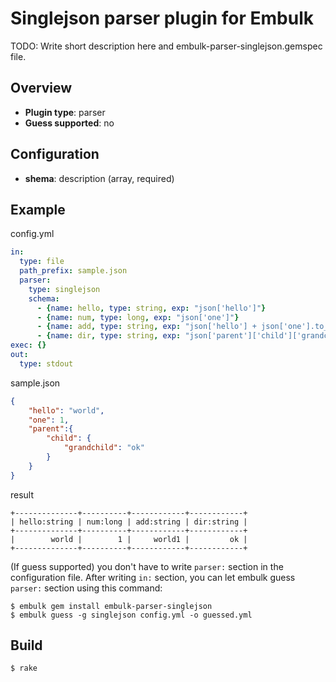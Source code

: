 # Singlejson parser plugin for Embulk

TODO: Write short description here and embulk-parser-singlejson.gemspec file.

## Overview

* **Plugin type**: parser
* **Guess supported**: no

## Configuration

- **shema**: description (array, required)

## Example

config.yml
```yaml
in:
  type: file
  path_prefix: sample.json
  parser:
    type: singlejson
    schema:
      - {name: hello, type: string, exp: "json['hello']"}
      - {name: num, type: long, exp: "json['one']"}
      - {name: add, type: string, exp: "json['hello'] + json['one'].to_s"}
      - {name: dir, type: string, exp: "json['parent']['child']['grandchild']"}
exec: {}
out:
  type: stdout
```

sample.json
```json
{
    "hello": "world",
    "one": 1,
    "parent":{
        "child": {
            "grandchild": "ok"
        }
    }
}
```

result
```
+--------------+----------+------------+------------+
| hello:string | num:long | add:string | dir:string |
+--------------+----------+------------+------------+
|        world |        1 |     world1 |         ok |
+--------------+----------+------------+------------+
```

(If guess supported) you don't have to write `parser:` section in the configuration file. After writing `in:` section, you can let embulk guess `parser:` section using this command:

```
$ embulk gem install embulk-parser-singlejson
$ embulk guess -g singlejson config.yml -o guessed.yml
```

## Build

```
$ rake
```
